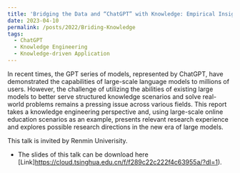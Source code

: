 ```yaml
---
title: 'Bridging the Data and “ChatGPT” with Knowledge: Empirical Insights from Building Knowledge-driven MOOCs'
date: 2023-04-10
permalink: /posts/2022/Briding-Knowledge
tags:
  - ChatGPT
  - Knowledge Engineering
  - Knowledge-driven Application
---
```


In recent times, the GPT series of models, represented by ChatGPT, have demonstrated the capabilities of large-scale language models to millions of users. However, the challenge of utilizing the abilities of existing large models to better serve structured knowledge scenarios and solve real-world problems remains a pressing issue across various fields. This report takes a knowledge engineering perspective and, using large-scale online education scenarios as an example, presents relevant research experience and explores possible research directions in the new era of large models.

This talk is invited by Renmin Univerisity.

* The slides of this talk can be download here [Link]https://cloud.tsinghua.edu.cn/f/f289c22c222f4c63955a/?dl=1).
